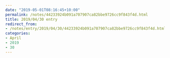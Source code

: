 ```yaml
---
date: "2019-05-01T08:16:45+10:00"
permalink: /notes/44233924b091a707907ca82bbe9726cc9f843f4d.html
title: 2019/04/30 entry
redirect_from:
- /notes/entry/2019/04/30/44233924b091a707907ca82bbe9726cc9f843f4d.html
categories:
- April
- 2019
- 30
---
```

